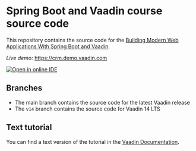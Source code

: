 # Spring Boot and Vaadin course source code

This repository contains the source code for the [Building Modern Web Applications With Spring Boot and Vaadin](https://vaadin.com/docs/latest/flow/tutorials/in-depth-course).

*Live demo:* https://crm.demo.vaadin.com

[![Open in online IDE ](https://img.shields.io/badge/Gitpod-Ready--to--Code-blue?logo=gitpod)](https://gitpod.io/#https://github.com/vaadin/flow-crm-tutorial) 

## Branches

- The main branch contains the source code for the latest Vaadin release
- The `v14` branch contains the source code for Vaadin 14 LTS


## Text tutorial
You can find a text version of the tutorial in the [Vaadin Documentation](https://vaadin.com/docs/latest/flow/tutorials/in-depth-course).
